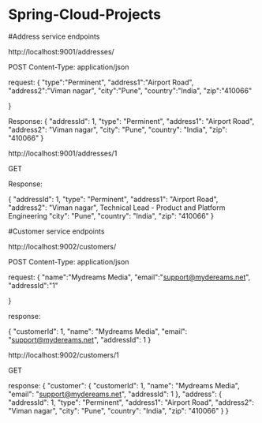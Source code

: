 # Spring-Cloud-Projects

#Address service endpoints

http://localhost:9001/addresses/

POST
Content-Type: application/json

request:
{
    "type":"Perminent",
    "address1":"Airport Road",
    "address2":"Viman nagar",
    "city":"Pune",
    "country":"India",
    "zip":"410066"

}

Response:
{
    "addressId": 1,
    "type": "Perminent",
    "address1": "Airport Road",
    "address2": "Viman nagar",
    "city": "Pune",
    "country": "India",
    "zip": "410066"
}


http://localhost:9001/addresses/1

GET

Response:

{
    "addressId": 1,
    "type": "Perminent",
    "address1": "Airport Road",
    "address2": "Viman nagar",  Technical Lead - Product and Platform Engineering
    "city": "Pune",
    "country": "India",
    "zip": "410066"
}

#Customer service endpoints

http://localhost:9002/customers/

POST
Content-Type: application/json

request:
{
    "name":"Mydreams Media",
    "email":"support@mydereams.net",
    "addressId":"1"

}

response:

{
    "customerId": 1,
    "name": "Mydreams Media",
    "email": "support@mydereams.net",
    "addressId": 1
}

http://localhost:9002/customers/1

GET

response:
{
    "customer": {
        "customerId": 1,
        "name": "Mydreams Media",
        "email": "support@mydereams.net",
        "addressId": 1
    },
    "address": {
        "addressId": 1,
        "type": "Perminent",
        "address1": "Airport Road",
        "address2": "Viman nagar",
        "city": "Pune",
        "country": "India",
        "zip": "410066"
    }
}
